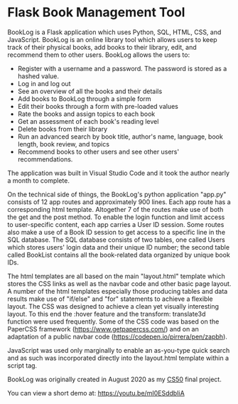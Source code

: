 # Flask Book Management Tool

BookLog is a Flask application which uses Python, SQL, HTML, CSS, and JavaScript. BookLog is an online library tool which allows users to keep track of their physical books, add books to their library, edit, and recommend them to other users. 
BookLog allows the users to:
-	Register with a username and a password. The password is stored as a hashed value.
-	Log in and log out 
-	See an overview of all the books and their details
-	Add books to BookLog through a simple form
-	Edit their books through a form with pre-loaded values
-	Rate the books and assign topics to each book
-	Get an assessment of each book's reading level
-	Delete books from their library
-	Run an advanced search by book title, author's name, language, book length, book review, and topics
-	Recommend books to other users and see other users' recommendations.


The application was built in Visual Studio Code and it took the author nearly a month to complete.

On the technical side of things, the BookLog's python application "app.py" consists of 12 app routes and approximately 900 lines. Each app route has a corresponding html template. Altogether 7 of the routes make use of both the get and the post method. To enable the login function and limit access to user-specific content, each app carries a User ID session. Some routes also make a use of a Book ID session to get access to a specific line in the SQL database. 
The SQL database consists of two tables, one called Users which stores users' login data and their unique ID number; the second table called BookList contains all the book-related data organized by unique book IDs. 

The html templates are all based on the main "layout.html" template which stores the CSS links as well as the navbar code and other basic page layout. A number of the html templates especially those producing tables and data results make use of "if/else" and "for" statements to achieve a flexible layout. 
The CSS was designed to achieve a clean yet visually interesting layout. To this end the :hover feature and the transform: translate3d function were used frequently. Some of the CSS code was based on the PaperCSS framework (https://www.getpapercss.com/) and on an adaptation of a public navbar code (https://codepen.io/pirrera/pen/zapbh).  

JavaScript was used only marginally to enable an as-you-type quick search and as such was incorporated directly into the layout.html template within a script tag.

BookLog was originally created in August 2020 as my [CS50](https://cs50.harvard.edu/x/2022/) final project.


You can view a  short demo at: https://youtu.be/mI0ESddbIiA

